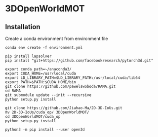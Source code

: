 # 3DOpenWorldMOT

## Installation
Create a conda environment from environment file
```
conda env create -f environment.yml
```

```
pip install lapsolver
pip install "git+https://github.com/facebookresearch/pytorch3d.git"
```

```
export conda_path=~/anaconda3/
export CUDA_HOME=/usr/local/cuda
export LD_LIBRARY_PATH=$LD_LIBRARY_PATH:/usr/local/cuda/lib64
export PATH=$PATH:$CUDA_HOME/bin
git clone https://github.com/pawelswoboda/RAMA.git
cd RAMA
git submodule update --init --recursive
python setup.py install
```

```
git clone https://github.com/Jiahao-Ma/2D-3D-IoUs.git
mv 2D-3D-IoUs/cuda_op/ 3DOpenWorldMOT/
cd 3DOpenWorldMOT/cuda_op
python setup.py install
```

```
python3 -m pip install --user open3d
```
